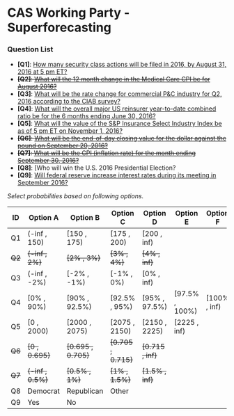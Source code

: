 # CAS Working Party - Superforecasting

### Question List

* __[Q1]__: [How many security class actions will be filed in 2016, by August 31, 2016 at 5 pm ET?](http://securities.stanford.edu/charts.html)
* ~~__[Q2]__: [What will the 12 month change in the Medical Care CPI be for August 2016?](http://data.bls.gov/timeseries/CUUR0000SAM?output_view=pct_12mths)~~
* __[Q3]__: [What will be the rate change for commercial P&C industry for Q2, 2016 according to the CIAB survey?](https://www.ciab.com/resources.aspx?id=53)
* __[Q4]__: [What will the overall major US reinsurer year-to-date combined ratio be for the 6 months ending June 30, 2016?](http://www.reinsurance.org/RAA/Industry_Data_Center/Quarterly_Underwriting_Results/Quarterly_Underwriting_Results.html)
* __[Q5]__: [What will the value of the S&P Insurance Select Industry Index be as of 5 pm ET on November 1, 2016?](http://us.spindices.com/indices/equity/sp-insurance-select-industry-index)
* ~~__[Q6]__: [What will be the end-of-day closing value for the dollar against the pound on September 20, 2016?](http://finance.yahoo.com/currency-investing)~~
* ~~__[Q7]__: [What will be the CPI (inflation rate) for the month ending September 30, 2016?](http://www.bls.gov/cpi/home.htm)~~
* __[Q8]__: [Who will win the U.S. 2016 Presidential Election?
* __[Q9]__: [Will federal reserve increase interest rates during its meeting in September 2016?](http://www.federalreserve.gov/monetarypolicy/fomccalendars.htm)

_Select probabilities based on following options._

| ID     | Option A          | Option B            | Option C            | Option D          | Option E       | Option F     |
|--------|-------------------|---------------------|---------------------|-------------------|----------------|--------------|
| Q1     | (-inf , 150)      | [150 , 175)         | [175 , 200)         | [200 , inf)       |                |              |
| ~~Q2~~ | ~~(-inf , 2%)~~   | ~~[2% , 3%)~~       | ~~[3% , 4%)~~       | ~~[4% , inf)~~    |                |              |
| Q3     | (-inf , -2%)      | [-2% , -1%)         | [-1% , 0%)          | [0% , inf)        |                |              |
| Q4     | [0% , 90%)        | [90% , 92.5%)       | [92.5% , 95%)       | [95% , 97.5%)     | [97.5% , 100%) | [100% , inf) |
| Q5     | [0 , 2000)        | [2000 , 2075)       | [2075 , 2150)       | [2150 , 2225)     | [2225 , inf)   |              |
| ~~Q6~~ | ~~[0 , 0.695)~~   | ~~[0.695 , 0.705)~~ | ~~[0.705 , 0.715)~~ | ~~[0.715 , inf)~~ |                |              |
| ~~Q7~~ | ~~(-inf , 0.5%)~~ | ~~[0.5% , 1%)~~     | ~~[1% , 1.5%)~~     | ~~[1.5% , inf)~~  |                |              |
| Q8     | Democrat          | Republican          | Other               |                   |                |              |
| Q9     | Yes               | No                  |                     |                   |                |              |
